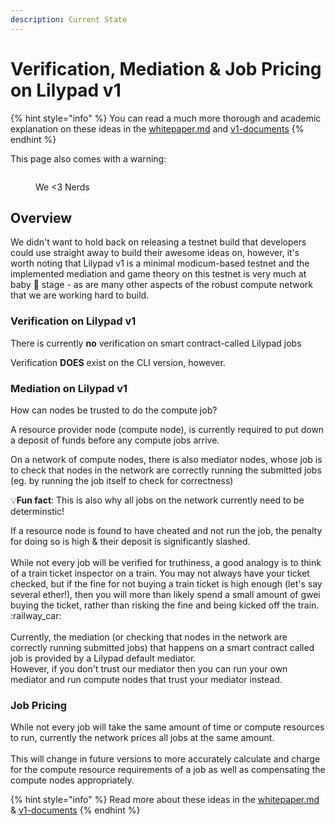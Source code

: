 ```yaml
---
description: Current State
---
```


# Verification, Mediation & Job Pricing on Lilypad v1

{% hint style="info" %}
You can read a much more thorough and academic explanation on these ideas in the [whitepaper.md](../../../../research-and-vision/whitepaper.md "mention") and [v1-documents](../../../../research-and-vision/v1-documents/ "mention")
{% endhint %}

This page also comes with a warning:

<figure><img src="https://slack-imgs.com/?c=1&#x26;o1=ro&#x26;url=https%3A%2F%2Fmedia1.giphy.com%2Fmedia%2Fl1KVb2dUcmuGG4tby%2Fgiphy.gif%3Fcid%3D6104955ea8qj2n7xnvh6l1xcxpj51fc5alkzf89gyhu960lk%26ep%3Dv1_gifs_translate%26rid%3Dgiphy.gif%26ct%3Dg" alt=""><figcaption><p>We &#x3C;3 Nerds</p></figcaption></figure>

## Overview

We didn't want to hold back on releasing a testnet build that developers could use straight away to build their awesome ideas on, however, it's worth noting that Lilypad v1 is a minimal modicum-based testnet and the implemented mediation and game theory on this testnet is very much at baby :baby: stage - as are many other aspects of the robust compute network that we are working hard to build.

### **Verification on Lilypad v1**

There is currently **no** verification on smart contract-called Lilypad jobs

Verification **DOES** exist on the CLI version, however.

### **Mediation on Lilypad v1**

How can nodes be trusted to do the compute job?

A resource provider node (compute node), is currently required to put down a deposit of funds before any compute jobs arrive.

On a network of compute nodes, there is also mediator nodes, whose job is to check that nodes in the network are correctly running the submitted jobs (eg. by running the job itself to check for correctness)

:bulb:**Fun fact**: This is also why all jobs on the network currently need to be determinstic!

If a resource node is found to have cheated and not run the job, the penalty for doing so is high & their deposit is significantly slashed.\
\
While not every job will be verified for truthiness, a good analogy is to think of a train ticket inspector on a train. You may not always have your ticket checked, but if the fine for not buying a train ticket is high enough (let's say several ether!), then you will more than likely spend a small amount of gwei buying the ticket, rather than risking the fine and being kicked off the train. :railway\_car:\
\
Currently, the mediation (or checking that nodes in the network are correctly running submitted jobs) that happens on a smart contract called job is provided by a Lilypad default mediator.\
However, if you don't trust our mediator then you can run your own mediator and run compute nodes that trust your mediator instead.

### Job Pricing

While not every job will take the same amount of time or compute resources to run, currently the network prices all jobs at the same amount.\
\
This will change in future versions to more accurately calculate and charge for the compute resource requirements of a job as well as compensating the compute nodes appropriately.

{% hint style="info" %}
Read more about these ideas in the [whitepaper.md](../../../../research-and-vision/whitepaper.md "mention") & [v1-documents](../../../../research-and-vision/v1-documents/ "mention")
{% endhint %}
